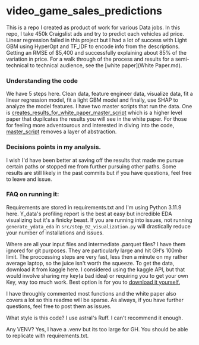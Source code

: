 # video_game_sales_predictions

This is a repo I created as product of work for various Data jobs. In this repo, I take 450k Craigslist ads and try to predict each vehicles ad price. Linear regression failed in this project but I had a lot of success with Light GBM using HyperOpt and TF_IDF to encode info from the descriptions. Getting an RMSE of \$5,400 and successfully explaining about 85% of the variation in price. For a walk through of the process and results for a semi-technical to technical audience, see the [white paper](White Paper.md). 

### Understanding the code
We have 5 steps here. Clean data, feature engineer data, visualize data, fit a linear regression model, fit a light GBM model and finally, use SHAP to analyze the model features. I have two master scripts that run the data. One is [creates_results_for_white_paper_master_script](creates_results_for_white_paper_master_script) which is a higher level paper that dupilcates the results you will see in the white paper. For those for feeling more adventourous and interested in diving into the code, [master_script](master_script.py) removes a layer of abstraction. 


### Decisions points in my analysis.
I wish I'd have been better at saving off the results that made me pursue certain paths or stopped me from further pursuing other paths. Some results are still likely in the past commits but if you have questions, feel free to leave and issue. 

### FAQ on running it:
Requirements are stored in requirements.txt and I'm using Python 3.11.9 here. Y_data's profiling report is the best at easy but incredible EDA visualizing but it's a finicky beast. If you are running into issues, not running `generate_ydata_eda` in `src/step_02_visualization.py` will drastically reduce your number of installations and issues. 

Where are all your input files and intermediate .parquet files? I have them ignored for git purposes. They are particularly large and hit GH's 100mb limit. The proccessing steps are very fast, less then a minute on my rather average laptop, so the juice isn't worth the squeeze. To get the data, download it from kaggle here. I considered using the kaggle API, but that would involve sharing my key(a bad idea) or requiring you to get your own Key, way too much work. Best option is for you to [download it yourself.](https://www.kaggle.com/datasets/austinreese/craigslist-carstrucks-data/data) 

I have throughly commented most functions and the white paper also covers a lot so this readme will be sparse. As always, if you have further questions, feel free to post them as issues. 

What style is this code? I use astral's Ruff. I can't recommend it enough. 

Any VENV? Yes, I have a .venv but its too large for GH. You should be able to replicate with requirements.txt.